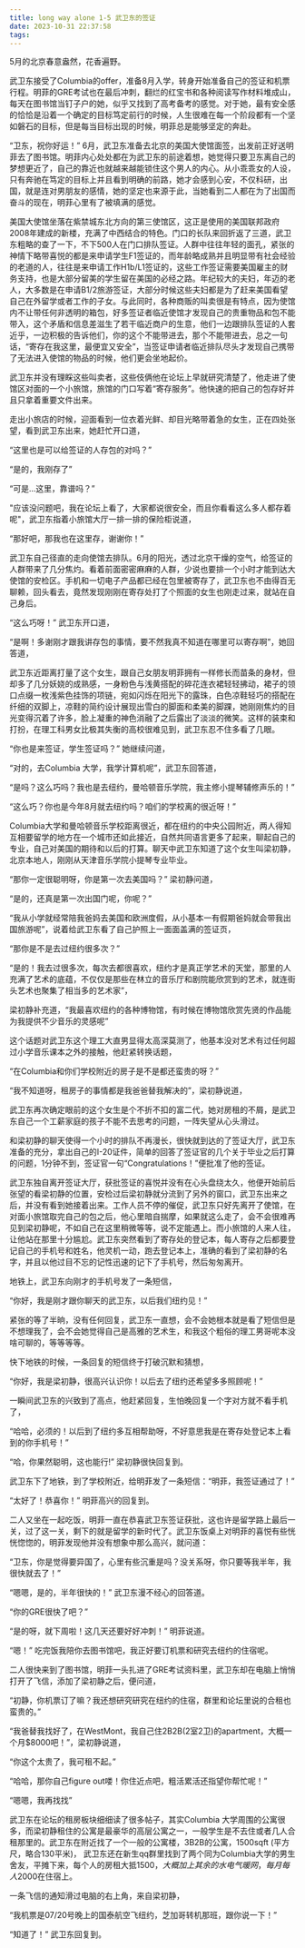 ```yaml
---
title: long way alone 1-5 武卫东的签证
date: 2023-10-31 22:37:58
tags:
---
```


5月的北京春意盎然，花香遍野。

武卫东接受了Columbia的offer，准备8月入学，转身开始准备自己的签证和机票行程。明菲的GRE考试也在最后冲刺，翻烂的红宝书和各种阅读写作材料堆成山，每天在图书馆当钉子户的她，似乎又找到了高考备考的感觉。对于她，最有安全感的恰恰是沿着一个确定的目标笃定前行的时候，人生很难在每一个阶段都有一个坚如磐石的目标，但是每当目标出现的时候，明菲总是能够坚定的奔赴。

“卫东，祝你好运！” 6月，武卫东准备去北京的美国大使馆面签，出发前正好送明菲去了图书馆。明菲内心处处都在为武卫东的前途着想，她觉得只要卫东离自己的梦想更近了，自己的靠近也就越来越能锁住这个男人的内心。从小乖乖女的人设，只有奔驰在笃定的目标上并且看到明确的前路，她才会感到心安，不仅科研，出国，就是连对男朋友的感情，她的坚定也来源于此，当她看到二人都在为了出国而奋斗的现在，明菲心里有了被填满的感觉。

美国大使馆坐落在紫禁城东北方向的第三使馆区，这正是使用的美国联邦政府2008年建成的新楼，充满了中西结合的特色。门口的长队来回折返了三道，武卫东粗略的查了一下，不下500人在门口排队签证。人群中往往年轻的面孔，紧张的神情下略带喜悦的都是来申请学生F1签证的，而年龄略成熟并且明显带有社会经验的老道的人，往往是来申请工作H1b/L1签证的，这些工作签证需要美国雇主的财务支持，也是大部分留美的学生留在美国的必经之路。年纪较大的夫妇，年迈的老人，大多数是在申请B1/2旅游签证，大部分时候这些夫妇都是为了赶来美国看望自己在外留学或者工作的子女。与此同时，各种商贩的叫卖很是有特点，因为使馆内不让带任何非透明的箱包，好多签证者临近使馆才发现自己的贵重物品和包不能带入，这个矛盾和信息差滋生了若干临近商户的生意，他们一边跟排队签证的人套近乎，一边积极的告诉他们，你的这个不能带进去，那个不能带进去，总之一句话，“寄存在我这里，最便宜又安全”，当签证申请者临近排队尽头才发现自己携带了无法进入使馆的物品的时候，他们更会坐地起价。 

武卫东并没有理睬这些叫卖者，这些伎俩他在论坛上早就研究清楚了，他走进了使馆区对面的一个小旅馆，旅馆的门口写着“寄存服务”。他快速的把自己的包存好并且只拿着重要文件出来。

走出小旅店的时候，迎面看到一位衣着光鲜、却目光略带着急的女生，正在四处张望，看到武卫东出来，她赶忙开口道，

“这里也是可以给签证的人存包的对吗？”

“是的，我刚存了”

“可是...这里，靠谱吗？”

"应该没问题吧，我在论坛上看了，大家都说很安全，而且你看看这么多人都存着呢"，武卫东指着小旅馆大厅一排一排的保险柜说道，

“那好吧，那我也在这里存，谢谢你！”

武卫东自己径直的走向使馆去排队。6月的阳光，透过北京干燥的空气，给签证的人群带来了几分焦灼。看着前面密密麻麻的人群，少说也要排一个小时才能到达大使馆的安检区。手机和一切电子产品都已经在包里被寄存了，武卫东也不由得百无聊赖，回头看去，竟然发现刚刚在寄存处打了个照面的女生也刚走过来，就站在自己身后。

“这么巧呀！” 武卫东开口道，

“是啊！多谢刚才跟我讲存包的事情，要不然我真不知道在哪里可以寄存啊”，她回答道，

武卫东近距离打量了这个女生，跟自己女朋友明菲拥有一样修长而苗条的身材，但却多了几分妖娆的成熟感，一身粉色与浅黄搭配的碎花连衣裙轻轻拂动，裙子的领口点缀一枚浅紫色挂饰的项链，宛如闪烁在阳光下的露珠，白色凉鞋轻巧的搭配在纤细的双脚上，凉鞋的简约设计展现出雪白的脚面和柔美的脚踝，她刚刚焦灼的目光变得沉着了许多，脸上凝重的神色消融了之后露出了淡淡的微笑。这样的装束和打扮，在理工科男女比极其失衡的高校很难见到，武卫东忍不住多看了几眼。

“你也是来签证，学生签证吗？” 她继续问道，

“对的，去Columbia 大学，我学计算机呢”，武卫东回答道，

“是吗？这么巧吗？我也是去纽约，曼哈顿音乐学院，我主修小提琴辅修声乐的！”

“这么巧？你也是今年8月就去纽约吗？咱们的学校离的很近呀！”

Columbia大学和曼哈顿音乐学校距离很近，都在纽约的中央公园附近，两人得知互相要留学的地方在一个城市还如此接近，自然共同语言更多了起来，聊起自己的专业，自己对美国的期待和以后的打算。聊天中武卫东知道了这个女生叫梁初静，北京本地人，刚刚从天津音乐学院小提琴专业毕业。

“那你一定很聪明呀，你是第一次去美国吗？” 梁初静问道，

“是的，还真是第一次出国门呢，你呢？” 

“我从小学就经常陪我爸妈去美国和欧洲度假，从小基本一有假期爸妈就会带我出国旅游呢”，说着给武卫东看了自己护照上一面面盖满的签证页，

“那你是不是去过纽约很多次？”

“是的！我去过很多次，每次去都很喜欢，纽约才是真正学艺术的天堂，那里的人充满了艺术的底蕴，不仅仅是那些在林立的音乐厅和剧院能欣赏到的艺术，就连街头艺术也聚集了相当多的艺术家”， 

梁初静补充道，“我最喜欢纽约的各种博物馆，有时候在博物馆欣赏先贤的作品能为我提供不少音乐的灵感呢”

这个话题对武卫东这个理工大直男显得太高深莫测了，他基本没对艺术有过任何超过小学音乐课本之外的接触，他赶紧转换话题，

“在Columbia和你们学校附近的房子是不是都还蛮贵的呀？”

“我不知道呀，租房子的事情都是我爸爸替我解决的”，梁初静说道，

武卫东再次确定眼前的这个女生是个不折不扣的富二代，她对房租的不屑，是武卫东自己一个工薪家庭的孩子不能不去思考的问题，一阵失望从心头滑过。

和梁初静的聊天使得一个小时的排队不再漫长，很快就到达的了签证大厅，武卫东准备的充分，拿出自己的I-20证件，简单的回答了签证官的几个关于毕业之后打算的问题，1分钟不到，签证官一句“Congratulations！”便批准了他的签证。

武卫东独自离开签证大厅，获批签证的喜悦并没有在心头盘绕太久，他便开始前后张望的看梁初静的位置，安检过后梁初静就分流到了另外的窗口，武卫东出来之后，并没有看到她接着出来。工作人员不停的催促，武卫东只好先离开了使馆，在对面小旅馆取完自己的包之后，他心里暗自揣摩，如果就这么走了，会不会很难再见到梁初静呢，不如自己在这里稍微等等，说不定能遇上。而小旅馆的人来人往，让他站在那里十分尴尬。武卫东突然看到了寄存处的登记本，每人寄存之后都要登记自己的手机号和姓名，他灵机一动，跑去登记本上，准确的看到了梁初静的名字，并且以他过目不忘的记性迅速的记下了手机号，然后匆匆离开。

地铁上，武卫东向刚才的手机号发了一条短信，

“你好，我是刚才跟你聊天的武卫东，以后我们纽约见！”

紧张的等了半晌，没有任何回复，武卫东一直想，会不会她根本就是看了短信但是不想理我了，会不会她觉得自己是高雅的艺术生，和我这个粗俗的理工男哥呢本没啥可聊的，等等等等。

快下地铁的时候，一条回复的短信终于打破沉默和猜想，

“你好，我是梁初静，很高兴认识你！以后去了纽约还希望多多照顾呢！”

一瞬间武卫东的兴致到了高点，他赶紧回复，生怕晚回复一个字对方就不看手机了，

“哈哈，必须的！以后到了纽约多互相帮助呀，不好意思我是在寄存处登记本上看到的你手机号！”

“哈，你果然聪明，这也能行!” 梁初静很快回复到。

武卫东下了地铁，到了学校附近，给明菲发了一条短信：“明菲，我签证通过了！”

“太好了！恭喜你！” 明菲高兴的回复到。

二人又坐在一起吃饭，明菲一直在恭喜武卫东签证获批，这也许是留学路上最后一关，过了这一关，剩下的就是留学的新时代了。武卫东饭桌上对明菲的喜悦有些恍恍惚惚的，明菲发现他并没有想象中那么高兴，就问道：

“卫东，你是觉得要异国了，心里有些沉重是吗？没关系呀，你只要等我半年，我很快就去了！”

“嗯嗯，是的，半年很快的！” 武卫东漫不经心的回答道。

“你的GRE很快了吧？”

“是的呀，就下周啦！这几天还要好好冲刺！” 明菲说道。

“嗯！” 吃完饭我陪你去图书馆吧，我正好要订机票和研究去纽约的住宿呢。

二人很快来到了图书馆，明菲一头扎进了GRE考试资料里，武卫东却在电脑上悄悄打开了飞信，添加了梁初静之后，便问道，

“初静，你机票订了嘛？我还想研究研究在纽约的住宿，群里和论坛里说的合租也蛮贵的。”

“我爸替我找好了，在WestMont，我自己住2B2B(2室2卫)的apartment，大概一个月$8000吧！”，梁初静说道，

“你这个太贵了，我可租不起。”

“哈哈，那你自己figure out喽！你住近点吧，粗活累活还指望你帮忙呢！”

“嗯嗯，我再找找”

武卫东在论坛的租房板块细细读了很多帖子，其实Columbia 大学周围的公寓很多，而梁初静租住的公寓是最豪华的高层公寓之一，一般学生是不去住或者几人合租那里的。武卫东在附近找了一个一般的公寓楼，3B2B的公寓，1500sqft (平方尺，略合130平米)， 武卫东还在新生qq群里找到了两个同为Columbia大学的男生舍友，平摊下来，每个人的房租大抵$1500，大概加上其余的水电气暖网，每月每人$2000在住宿上。

一条飞信的通知滑过电脑的右上角，来自梁初静，

“我机票是07/20号晚上的国泰航空飞纽约，芝加哥转机那班，跟你说一下！”

“知道了！” 武卫东回复到。